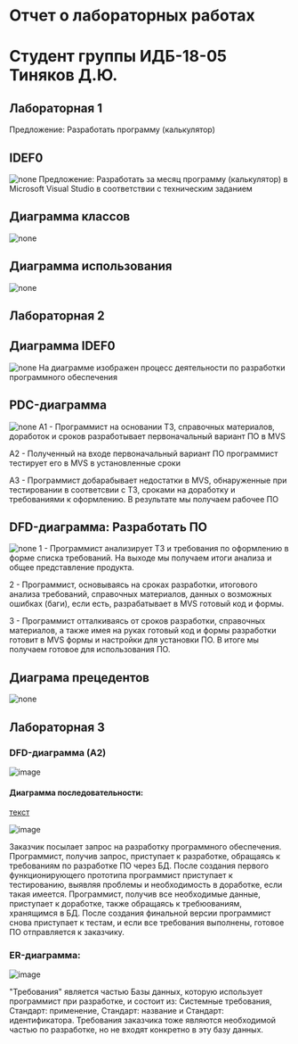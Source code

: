 # Отчет о лабораторных работах
# Студент группы ИДБ-18-05 Тиняков Д.Ю.

## Лабораторная 1

Предложение: Разработать программу (калькулятор)
## IDEF0
![none](https://github.com/TinyakovD/Tinyakov.github.io/blob/main/%D0%9B%D0%B0%D0%B1%D0%B0%201.1.png)
Предложение: Разработать за месяц программу (калькулятор) в Microsoft Visual Studio в соответствии с техническим заданием
## Диаграмма классов
![none](https://github.com/TinyakovD/Tinyakov.github.io/blob/main/%D0%9B%D0%B0%D0%B1%D0%B01.2.png)
## Диаграмма использования 
![none](https://github.com/TinyakovD/Tinyakov.github.io/blob/main/%D0%9B%D0%B0%D0%B1%D0%B01.3.png)

##  Лабораторная  2
## Диаграмма  IDEF0
![none](https://github.com/TinyakovD/Tinyakov.github.io/blob/main/%D0%9B%D0%B0%D0%B1%D0%B0%202.1.png)
На диаграмме изображен процесс деятельности по разработки программного обеспечения
## PDC-диаграмма
![none](https://github.com/TinyakovD/Tinyakov.github.io/blob/main/%D0%9B%D0%B0%D0%B1%D0%B0%202.2.png)
А1 - Программист на основании ТЗ, справочных материалов, доработок и сроков разработывает первоначальный вариант ПО в MVS

А2 - Полученный на входе первоначальный вариант ПО программист тестирует его в MVS в установленные сроки

А3 - Программист добарабывает недостатки в MVS, обнаруженные при тестировании в соответсвии с ТЗ, сроками на доработку и требованиями к оформлению. В результате мы получаем рабочее ПО
## DFD-диаграмма: Разработать ПО
![none](https://github.com/TinyakovD/Tinyakov.github.io/blob/main/%D0%9B%D0%B0%D0%B1%D0%B0%202.3.png)
1 - Программист анализирует ТЗ и требования по оформлению в форме списка требований. На выходе мы получаем итоги анализа и общее представление продукта.

2 - Программист, основываясь на сроках разработки, итогового анализа требований, справочных материалов, данных о возможных ошибках (баги), если есть, разрабатывает в MVS готовый код и формы.

3 - Программист отталкиваясь от сроков разработки, справочных материалов, а также имея на руках готовый код и формы разработки готовит в MVS формы и настройки для установки ПО. В итоге мы получаем готовое для использования ПО.
## Диаграма прецедентов
![none](https://github.com/TinyakovD/Tinyakov.github.io/blob/main/%D0%9B%D0%B0%D0%B1%D0%B0%202.4.png)


##   Лабораторная 3

### DFD-диаграмма (А2)

![image](https://user-images.githubusercontent.com/62379084/143087249-306161bb-1be5-41c3-ad6c-98979cdc2aca.png)

#### Диаграмма последовательности:
[текст](http://www.plantuml.com/plantuml/uml/bLDDRjD05DxFAKRTzm8iK0_09GRYHIMm8sSgnAvn20Yrea92OaMZ8WwGf8mykBLpXU_TYFUUXs17GGX5iIVEzytxViPdC-zAV_7gfN4lV57Q4wpe4Xtk-Rh68tyYpQawiMvcYzTvLfeiz-V-3GC_CQ36sk87BrgqT4LBnKsST-PvSP5FN2d0Ezuh2ChgfhLUD-YeGeEe53UT3XdV46GgNUcVFflvsLxV5oOtkirxH3GzedJdUPQPTBUdJtknzebL_4uyqToY5H5pzbSdrH71OeLRetWcgdhXtJ5g9oog6Bd50qB2KwM6s06sQPEVHcd3kIk4txvPwJWcywmefiRkPx9zeNmLgHBu7saDEY6U9WkLVYEZraPP0y6ts4Yoz05XpxROQ4jXF5uvQV0_jMRvnAHHseGA3UXut5BLHJpsET6rnPRZwTjZ8vU3YA9HzbZnBeqDWtZv9ezIylIH3KLQ7arT7D9RMl2lXjxnaquQnWCjjDJ_BEMmZi_eXaULuKTQE4Xc9V84mC2Mr-5lSOGKnr3TTyIa_rhkTCDnYc2QC_dcu9ocitxKrNqlajcTh9LfKO_V75gOC-wMt_rV)

![image](http://www.plantuml.com/plantuml/png/bLDDRjD05DxFAKRTzm8iK0_09GRYHIMm8sSgnAvn20Yrea92OaMZ8WwGf8mykBLpXU_TYFUUXs17GGX5iIVEzytxViPdC-zAV_7gfN4lV57Q4wpe4Xtk-Rh68tyYpQawiMvcYzTvLfeiz-V-3GC_CQ36sk87BrgqT4LBnKsST-PvSP5FN2d0Ezuh2ChgfhLUD-YeGeEe53UT3XdV46GgNUcVFflvsLxV5oOtkirxH3GzedJdUPQPTBUdJtknzebL_4uyqToY5H5pzbSdrH71OeLRetWcgdhXtJ5g9oog6Bd50qB2KwM6s06sQPEVHcd3kIk4txvPwJWcywmefiRkPx9zeNmLgHBu7saDEY6U9WkLVYEZraPP0y6ts4Yoz05XpxROQ4jXF5uvQV0_jMRvnAHHseGA3UXut5BLHJpsET6rnPRZwTjZ8vU3YA9HzbZnBeqDWtZv9ezIylIH3KLQ7arT7D9RMl2lXjxnaquQnWCjjDJ_BEMmZi_eXaULuKTQE4Xc9V84mC2Mr-5lSOGKnr3TTyIa_rhkTCDnYc2QC_dcu9ocitxKrNqlajcTh9LfKO_V75gOC-wMt_rV)

Заказчик посылает запрос на разработку программного обеспечения.
Программист, получив запрос, приступает к разработке, обращаясь к требованиям по разработке ПО через БД.
После создания первого функционирующего прототипа программист приступает к тестированию, выявляя проблемы и необходимость в доработке, если такая имеется.
Программист, получив все необходимые данные, приступает к доработке, также обращаясь к требюованиям, хранящимся в БД.
После создания финальной версии программист снова приступает к тестам, и если все требования выполнены, готовое ПО отправляется к заказчику.

### ER-диаграмма:


![image](https://user-images.githubusercontent.com/62379084/143092552-99fc73cf-4cee-487f-8e22-a18c119e9b0d.png)

"Требования" является частью Базы данных, которую использует программист при разработке, и состоит из: Системные требования, Стандарт: применение, Стандарт: название и Стандарт: идентификатора. Требования заказчика тоже являются необходимой частью по разработке, но не входят конкретно в эту базу данных.


